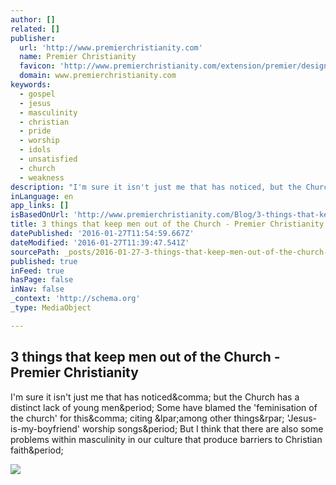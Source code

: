 ```yaml
---
author: []
related: []
publisher:
  url: 'http://www.premierchristianity.com'
  name: Premier Christianity
  favicon: 'http://www.premierchristianity.com/extension/premier/design/christianity/images/favicon.ico'
  domain: www.premierchristianity.com
keywords:
  - gospel
  - jesus
  - masculinity
  - christian
  - pride
  - worship
  - idols
  - unsatisfied
  - church
  - weakness
description: "I'm sure it isn't just me that has noticed, but the Church has a distinct lack of young men. Some have blamed the 'feminisation of the church' for this, citing (among other things) 'Jesus-is-my-boyfriend' worship songs. But I think that there are also some problems within masculinity in our culture that produce barriers to Christian faith."
inLanguage: en
app_links: []
isBasedOnUrl: 'http://www.premierchristianity.com/Blog/3-things-that-keep-men-out-of-the-Church'
title: 3 things that keep men out of the Church - Premier Christianity
datePublished: '2016-01-27T11:54:59.667Z'
dateModified: '2016-01-27T11:39:47.541Z'
sourcePath: _posts/2016-01-27-3-things-that-keep-men-out-of-the-church-premier-christian.md
published: true
inFeed: true
hasPage: false
inNav: false
_context: 'http://schema.org'
_type: MediaObject

---
```

<article style=""><h1>3 things that keep men out of the Church - Premier Christianity</h1><p>I'm sure it isn't just me that has noticed&amp;comma; but the Church has a distinct lack of young men&amp;period; Some have blamed the 'feminisation of the church' for this&amp;comma; citing &amp;lpar;among other things&amp;rpar; 'Jesus-is-my-boyfriend' worship songs&amp;period; But I think that there are also some problems within masculinity in our culture that produce barriers to Christian faith&amp;period;</p><img src="http://www.premierchristianity.com/var/ezdemo_site/storage/images/media/images/womeneveningprayer/19638530-1-eng-GB/womeneveningprayer_reference.jpg" /></article>